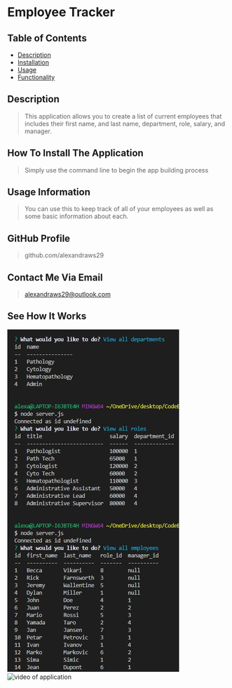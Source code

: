 
# Employee Tracker
## Table of Contents
- [Description](##Description)
- [Installation](##How-to-install)
- [Usage](##Usage-information)
- [Functionality](##See-How-It-Works)
## Description
> This application allows you to create a list of current employees that includes their first name, and last name, department, role, salary, and manager.
## How To Install The Application
> Simply use the command line to begin the app building process
## Usage Information
> You can use this to keep track of all of your employees as well as some basic information about each.
## GitHub Profile
> github.com/alexandraws29 
## Contact Me Via Email
> <alexandraws29@outlook.com>
## See How It Works
![Screenshot of application](/images/employeeTracker.jpg)
![video of application](/images/employeeTracker.gif)